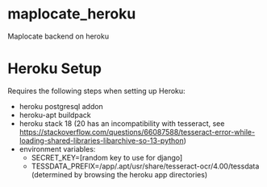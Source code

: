 # maplocate_heroku
 Maplocate backend on heroku

# Heroku Setup

Requires the following steps when setting up Heroku:
- heroku postgresql addon
- heroku-apt buildpack
- heroku stack 18 (20 has an incompatibility with tesseract, see https://stackoverflow.com/questions/66087588/tesseract-error-while-loading-shared-libraries-libarchive-so-13-python)
- environment variables:
  - SECRET_KEY=[random key to use for django]
  - TESSDATA_PREFIX=/app/.apt/usr/share/tesseract-ocr/4.00/tessdata (determined by browsing the heroku app directories)